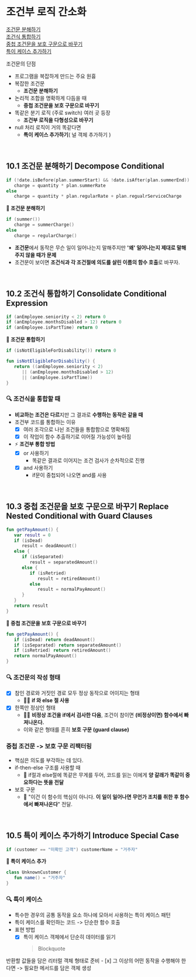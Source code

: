 # 조건부 로직 간소화

[조건문 분해하기](#id-section1)<br>
[조건식 통합하기](#id-section2)<br>
[중첩 조건문을 보호 구문으로 바꾸기](#id-section3)<br>
[특이 케이스 추가하기](#id-section5)<br>


조건문의 단점
- 프로그램을 복잡하게 만드는 주요 원흉
- 복잡한 조건문
	- **조건문 분해하기**
- 논리적 조합을 명확하게 다듬을 때
	- **중첩 조건문을 보호 구문으로 바꾸기**
- 똑같은 분기 로직 (주로 switch) 여러 곳 등장 
	- **조건부 로직을 다형성으로 바꾸기**
- null 처리 로직이 거의 똑같다면 
	- **특이 케이스 추가하기**( 널 객체 추가하기 )
 
 <br>
<div id='id-section1'/>

## 10.1 조건문 분해하기 Decompose Conditional

```kotlin
if (!date.isBefore(plan.summerStart) && !date.isAfter(plan.summerEnd))
   charge = quantity * plan.summerRate
else
   charge = quantity * plan.regularRate + plan.regualrServiceCharge	
```
**🔻 조건문 분해하기**
```kotlin
if (summer())
   charge = summerCharge()
else
   charge = regularCharge()	
```

- **조건문**에서 동작은 무슨 일이 일어나는지 말해주지만 **'왜' 일어나는지 제대로 말해주지 않을 때가 문제** 
- 조건문이 보이면 **조건식과 각 조건절에 의도를 살린 이름의 함수 호출**로 바꾸자.

 <br>
<div id='id-section2'/>

## 10.2 조건식 통합하기 Consolidate Conditional Expression

```kotlin
if (anEmployee.seniority < 2) return 0
if (anEmployee.monthsDisabled > 12) return 0
if (anEmployee.isPartTime) return 0
```
**🔻 조건문 통합하기**
```kotlin
if (isNotEligibleForDisability()) return 0

fun isNotEligibleForDisability() {
   return ((anEmployee.seniority < 2)
      || (anEmployee.monthsDisabled > 12)
      || (anEmployee.isPartTime))
}
```

### 🔍 조건식을 통합할 때
- **비교하는 조건은 다르**지만 그 결과로 **수행하는 동작은 같을 때**
- 조건부 코드를 통합하는 이유
	- [x] 여러 조각으로 나뉜 조건들을 통합함으로 명확해짐
	- [x] 이 작업이 함수 추출하기로 이어질 가능성이 높아짐
 - ⚡ **조건부 통합 방법**
	 - [x] or 사용하기
		 - 똑같은 결과로 이어지는 조건 검사가 순차적으로 진행
	- [x] and 사용하기
		- if문이 중첩되어 나오면 and를 사용

<br>
<div id='id-section3'/>

## 10.3 중첩 조건문을 보호 구문으로 바꾸기 Replace Nested Conditional with Guard Clauses

```kotlin
fun getPayAmount() {
   var result = 0
   if (isDead)
      result = deadAmount()
   else {
      if (isSeparated)
         result = separatedAmount()
      else {
         if (isRetried)
            result = retiredAmount()
         else 
            result = normalPayAmount()   
      }   
   }
   return result   
}
```
**🔻  중첩 조건문을 보호 구문으로 바꾸기**
```kotlin
fun getPayAmount() {
   if (isDead) return deadAmount()
   if (isSeparated) return separatedAmount()
   if (isRetried) return retiredAmount()
   return normalPayAmount()   
}
```

### 🔍 조건문의 작성 형태 
- [x] 참인 경로와 거짓인 경로 모두 정상 동작으로 어이지는 형태 
	- 👌🏻 **if 와 else 절 사용**
- [x] 한쪽만 정상인 형태
	- 👌🏻 **비정상 조건을 if에서 검사한 다음**, 조건이 참이면 **(비정상이면) 함수에서 빠져나온다.** 
	- 이와 같은 형태를 흔히 **보호 구문 (guard clause)**

###  중첩 조건문 -> 보호 구문 리팩터링
- 핵심은 의도를 부각하는 데 있다.
- if-then-else 구조를 사용할 때
	- 💬 if절과 else절에 똑같은 무게를 두어, 코드를 읽는 이에게 **양 갈래가 똑같이 중요하다는 뜻을 전달**
- 보호 구문
	- 💬 "이건 이 함수의 핵심이 아니다. **이 일이 일어나면 무언가 조치를 취한 후 함수에서 빠져나온다**" 전달.


<br>
<div id='id-section5'/>

## 10.5 특이 케이스 추가하기 Introduce Special Case

```kotlin
if (customer == "미확인 고객") customerName = "거주자"
```
**🔻  특이 케이스 추가**
```kotlin
class UnknownCustomer {
   fun name() = "거주자" 
}
```

### 🔍 특이 케이스 
- 특수한 경우의 공통 동작을 요소 하나에 모아서 사용하는 특이 케이스 패턴
- 특이 케이스를 확인하는 코드 -> 단순한 함수 호출
- 표현 방법
	- [x] 특이 케이스 객체에서 단순히 데이터를 읽기 
		> Blockquote

반환할 값들을 담은 리터럴 객체 형태로 준비
	- [x] 그 이상의 어떤 동작을 수행해야 한다면
			-> 필요한 메서드를 담은 객체 생성
<!--stackedit_data:
eyJoaXN0b3J5IjpbLTk2MzA4NzI2NSwxMDQ4ODgyNjE2LDkyND
M1NjIzMCwxODEzMzE1NTc1LDc4Mjc3ODc3MV19
-->